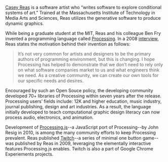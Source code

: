 [Casey Reas](http://reas.com/information) is a software artist who “writes software to explore conditional systems of art.” Trained at the Massachusetts Institute of Technology in Media Arts and Sciences, Reas utilizes the generative software to produce dynamic graphics. 

While being a graduate student at the MIT, Reas and his colleague Ben Fry invented a programming language called [Processing](https://processing.org/). In a 2008 [interview](http://adage.com/article/feature/digital-talent-ben-fry-casey-reas/125765/), Reas states the motivation behind their invention as follows:

>It’s not very common for artists and designers to be the primary authors of programming environment, but this is changing. I hope Processing has helped to demonstrate that we don’t need to rely only on what software companies market to us and what engineers think we need. As a creative community, we can create our own tools for our specific needs and desires.

Encouraged by such an Open Souce policy, the developing community developed 70+ libraries of Processing within seven years after the release. Processing users’ fields include: 12K and higher education, music industry, journal publishing, design and art industries. As a result, the language initially developed to teach computational graphic design literacy can now process audio, electronics, and animation. 

Development of [Processing.js](http://processingjs.org/)--a JavaScript port of Processing--by John Resig in 2010, is among the many community efforts to keep Processing prevalent. Reas published [Twitch](http://reas.com/twitch/)--a series of minimal one button game-- was published by Reas in 2009, leveraging the elementally interactive features Processing.js enables. Twitch is also a part of Google Chrome Experiements projects. 
